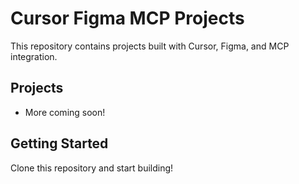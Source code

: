 # Cursor Figma MCP Projects

This repository contains projects built with Cursor, Figma, and MCP integration.

## Projects

- More coming soon!

## Getting Started

Clone this repository and start building!
